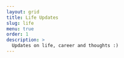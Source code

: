 ```yaml
---
layout: grid
title: Life Updates
slug: life
menu: true
order: 1
description: >
  Updates on life, career and thoughts :)
---
```

<!--author-->
